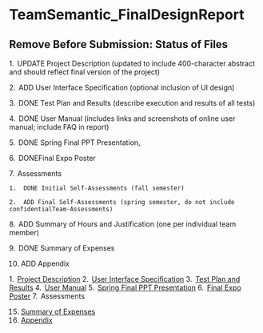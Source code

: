 # TeamSemantic_FinalDesignReport

## Remove Before Submission: Status of Files

1.  UPDATE Project Description (updated to include 400-character abstract and should reflect final version of the project)

2.  ADD User Interface Specification (optional inclusion of UI design)

3.  DONE Test Plan and Results (describe execution and results of all tests)

4.  DONE User Manual (includes links and screenshots of online user manual; include FAQ in report)

5.  DONE Spring Final PPT Presentation, 

6.  DONEFinal Expo Poster

7.  Assessments

    1.  DONE Initial Self-Assessments (fall semester)

    2.  ADD Final Self-Assessments (spring semester, do not include confidentialTeam-Assessments)

8.  ADD Summary of Hours and Justification (one per individual team member)

9.  DONE Summary of Expenses

10. ADD Appendix



1.  [Project Description](Assignments/ProjectDescription)
2.  [User Interface Specification](Assignments/UserInterfaceSpecification)
3.  [Test Plan and Results](Assignments/TestPlan%20and%20Results.pdf)
4.  [User Manual](Assignments/User%20Manual.pdf)
5.  [Spring Final PPT Presentation](Assignments/Spring%20Final%20PPT%20Presentation.pptx)
6.  [Final Expo Poster](Assignments/Final%20EXPO%20Poster.pdf)
7.  Assessments


15. [Summary of Expenses](Assignments/Summary%20of%20Expenses)
16. [Appendix](Assignments/Appendix)
